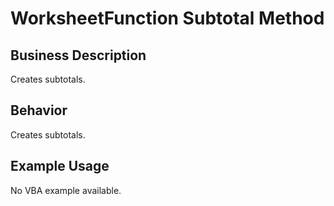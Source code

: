 # WorksheetFunction Subtotal Method

## Business Description
Creates subtotals.

## Behavior
Creates subtotals.

## Example Usage
No VBA example available.
